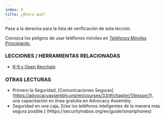 ```yaml
---
index: 4
title: ¿Ahora qué?
---
```

Pase a la derecha para la lista de verificación de esta lección.

Conozca los peligros de usar teléfonos móviles en [Teléfonos Móviles Principiante.](umbrella://lesson/mobile-phones/0)

### LECCIONES / HERRAMIENTAS RELACIONADAS

*   [K-9 y Open Keychain](umbrella://lesson/k9-apg)

### OTRAS LECTURAS

*   Primero la Seguridad, [Comunicaciones Seguras] (https://advocacyassembly.org/en/courses/33/#/chapter/1/lesson/1), una capacitación en línea gratuita en Advocacy Assembly.
*   Seguridad en una caja, [Use los teléfonos inteligentes de la manera más segura posible.] (Https://securityinabox.org/en/guide/smartphones)